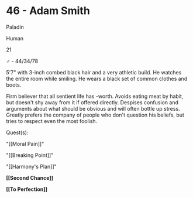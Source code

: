 # 46 - Adam Smith

Paladin

Human

21

♂ - 44/34/78

5'7" with 3-inch combed black hair and a very athletic build. He watches the entire room while smiling. He wears a black set of common clothes and boots.

  

Firm believer that all sentient life has -worth. Avoids eating meat by habit, but doesn't shy away from it if offered directly. Despises confusion and arguments about what should be obvious and will often bottle up stress. Greatly prefers the company of people who don't question his beliefs, but tries to respect even the most foolish.

  

Quest(s):

"[[Moral Pain]]"

"[[Breaking Point]]"

"[[Harmony's Plan]]"

**[[Second Chance]]**

**[[To Perfection]]**
